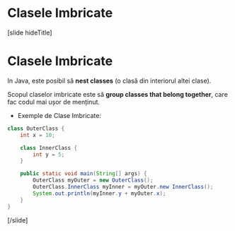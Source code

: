 # Clasele Imbricate 
[slide hideTitle]

# Clasele Imbricate 

In Java, este posibil să **nest classes** (o clasă din interiorul altei clase).

Scopul claselor imbricate este să **group classes that belong together**, care fac codul mai ușor de menținut.

- Exemple de Clase Imbricate:

```java live no-template
class OuterClass {
    int x = 10;

    class InnerClass {
        int y = 5;
    }

    public static void main(String[] args) {
        OuterClass myOuter = new OuterClass();
        OuterClass.InnerClass myInner = myOuter.new InnerClass();
        System.out.println(myInner.y + myOuter.x);
    }
}
``` 

[/slide]
